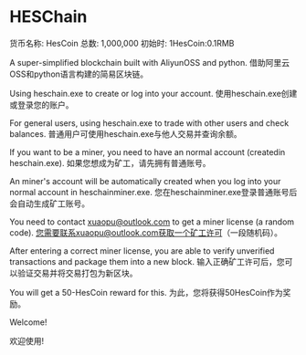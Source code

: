 # HESChain
货币名称: HesCoin
总数: 1,000,000
初始时: 1HesCoin:0.1RMB

A super-simplified blockchain built with AliyunOSS and python.
借助阿里云OSS和python语言构建的简易区块链。

Using heschain.exe to create or log into your account.
使用heschain.exe创建或登录您的账户。

For general users, using heschain.exe to trade with other users and check balances.
普通用户可使用heschain.exe与他人交易并查询余额。


If you want to be a miner, you need to have an normal account (createdin heschain.exe).
如果您想成为矿工，请先拥有普通账号。

An miner's account will be automatically created when you log into your normal account in heschainminer.exe.
您在heschainminer.exe登录普通账号后会自动生成矿工账号。

You need to contact xuaopu@outlook.com to get a miner license (a random code).
您需要联系xuaopu@outlook.com获取一个矿工许可（一段随机码）。

After entering a correct miner license, you are able to verify unverified transactions and package them into a new block.
输入正确矿工许可后，您可以验证交易并将交易打包为新区块。

You will get a 50-HesCoin reward for this.
为此，您将获得50HesCoin作为奖励。

Welcome!

欢迎使用!
